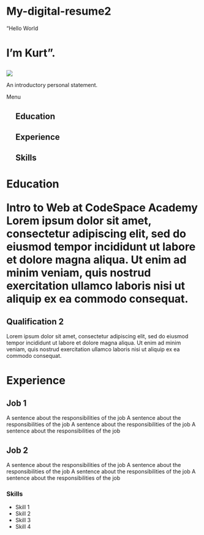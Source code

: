 # My-digital-resume2
<!DOCTYPE html>
<html>
  <head>
    <title>Kurt`s Website</title>
  </head>
  <body>

  <p>“Hello World</p> 
  <h1>
  <p>I’m Kurt”.</p>
  </h1> 
  <img src="https://codespace">
  <alt="CodespaceLogo">
  <width="300px">
  <p>
An introductory personal statement.
</P>
Menu
<ul>
 </p>
 <a>

<h2 id="education">Education</h2>
<h2 id="experience">Experience</h2>
<h2 id="skills">Skills</h2>
</ul>
</a>
<id"education">
<id"experience">
<id"skills">
<h1>Education</h>
<p>Intro to Web at CodeSpace Academy
Lorem ipsum dolor sit amet, consectetur adipiscing elit, sed do eiusmod tempor incididunt ut labore et dolore magna aliqua. Ut enim ad minim veniam, quis nostrud exercitation ullamco laboris nisi ut aliquip ex ea commodo consequat.</p>

<h2>Qualification 2</h2>
Lorem ipsum dolor sit amet, consectetur adipiscing elit, sed do eiusmod tempor incididunt ut labore et dolore magna aliqua. Ut enim ad minim veniam, quis nostrud exercitation ullamco laboris nisi ut aliquip ex ea commodo consequat.

<h1>Experience</h1>
<p>
<h2>Job 1</h2>
</p>
A sentence about the responsibilities of the job
A sentence about the responsibilities of the job
A sentence about the responsibilities of the job
A sentence about the responsibilities of the job
<h2>Job 2</h2>
<p>
A sentence about the responsibilities of the job
A sentence about the responsibilities of the job
A sentence about the responsibilities of the job
A sentence about the responsibilities of the job
</p>
<h3>Skills</h3>
<ul>
<li>Skill 1</li>
<li>Skill 2</li>
<li>Skill 3</li>
<li>Skill 4</li>
</ul>

  </body>
</html>



